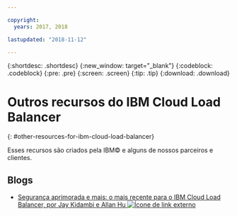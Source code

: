```yaml
---

copyright:
  years: 2017, 2018

lastupdated: "2018-11-12"

---
```


{:shortdesc: .shortdesc}
{:new_window: target="_blank"}
{:codeblock: .codeblock}
{:pre: .pre}
{:screen: .screen}
{:tip: .tip}
{:download: .download}

# Outros recursos do IBM Cloud Load Balancer
{: #other-resources-for-ibm-cloud-load-balancer}

Esses recursos são criados pela IBM© e alguns de nossos parceiros e clientes.

## Blogs

 * [Segurança aprimorada e mais: o mais recente para o IBM Cloud Load Balancer, por Jay Kidambi e Allan Hu ![Ícone de link externo](../../icons/launch-glyph.svg "Ícone de link externo")](https://www.ibm.com/blogs/bluemix/2018/04/updates-cloud-load-balancer/)
